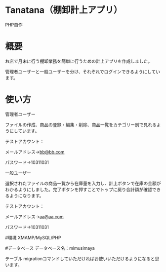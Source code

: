 # Tanatana（棚卸計上アプリ）
PHP自作
# 概要
お店で月末に行う棚卸業務を簡単に行うための計上アプリを作成しました。

管理者ユーザーと一般ユーザーを分け、それぞれでログインできるようにしています。

# 使い方
管理者ユーザー

ファイルの作成、商品の登録・編集・削除、商品一覧をカテゴリー別で見れるようにしています。

テストアカウント：

メールアドレス->bb@bb.com

パスワード->10311031

一般ユーザー

選択されたファイルの商品一覧から在庫量を入力し、計上ボタンで在庫の金額がわかるようにしました。完了ボタンを押すことでトップに戻り合計額が確認できるようになります。

テストアカウント：

メールアドレス->aa@aa.com

パスワード->10311031

#環境
XMAMP/MySQL/PHP

#データベース
データベース名：mimusimaya

テーブル
migrationコマンドしていただければお使いいただけるようになると思います。
